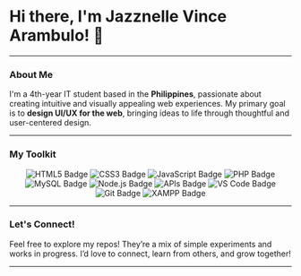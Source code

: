# Hi there, I'm Jazznelle Vince Arambulo! 👋

---

### About Me

I'm a 4th-year IT student based in the **Philippines**, passionate about creating intuitive and visually appealing web experiences. My primary goal is to **design UI/UX for the web**, bringing ideas to life through thoughtful and user-centered design.

---

### My Toolkit

<p align="center">
  <img src="https://img.shields.io/badge/-HTML5-E34F26?style=flat-square&logo=html5&logoColor=white" alt="HTML5 Badge"/>
  <img src="https://img.shields.io/badge/-CSS3-1572B6?style=flat-square&logo=css3&logoColor=white" alt="CSS3 Badge"/>
  <img src="https://img.shields.io/badge/-JavaScript-F7DF1E?style=flat-square&logo=javascript&logoColor=black" alt="JavaScript Badge"/>
  <img src="https://img.shields.io/badge/-PHP-777BB4?style=flat-square&logo=php&logoColor=white" alt="PHP Badge"/>
  <img src="https://img.shields.io/badge/-MySQL-4479A1?style=flat-square&logo=mysql&logoColor=white" alt="MySQL Badge"/>
  <img src="https://img.shields.io/badge/-Node.js-339933?style=flat-square&logo=node.js&logoColor=white" alt="Node.js Badge"/>
  <img src="https://img.shields.io/badge/-APIs-007FFF?style=flat-square&logo=dependabot&logoColor=white" alt="APIs Badge"/>
  <img src="https://img.shields.io/badge/-VS%20Code-007ACC?style=flat-square&logo=visual-studio-code&logoColor=white" alt="VS Code Badge"/>
  <img src="https://img.shields.io/badge/-Git-F05032?style=flat-square&logo=git&logoColor=white" alt="Git Badge"/>
  <img src="https://img.shields.io/badge/-XAMPP-FB7A24?style=flat-square&logo=apache&logoColor=white" alt="XAMPP Badge"/>
</p>

---

### Let's Connect!

Feel free to explore my repos! They’re a mix of simple experiments and works in progress. I’d love to connect, learn from others, and grow together!

---
